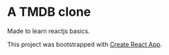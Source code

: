 # A TMDB clone

Made to learn reactjs basics.

This project was bootstrapped with [Create React App](https://github.com/facebook/create-react-app).
